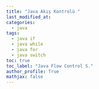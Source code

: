 ```yaml
---
title: "Java Akış Kontrolü "
last_modified_at:
categories: 
  - java
tags:
  - java if
  - java while
  - java for
  - java switch
toc: true
toc_label: "Java Flow Control S."
author_profile: True
mathjax: false
---
```




 

